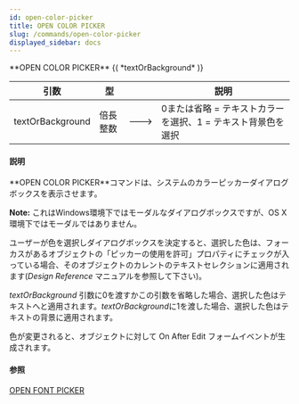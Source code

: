 ```yaml
---
id: open-color-picker
title: OPEN COLOR PICKER
slug: /commands/open-color-picker
displayed_sidebar: docs
---
```


<!--REF #_command_.OPEN COLOR PICKER.Syntax-->**OPEN COLOR PICKER** {( *textOrBackground* )}<!-- END REF-->
<!--REF #_command_.OPEN COLOR PICKER.Params-->
| 引数 | 型 |  | 説明 |
| --- | --- | --- | --- |
| textOrBackground | 倍長整数 | &#x1F852; | 0または省略 = テキストカラーを選択、1 = テキスト背景色を選択 |

<!-- END REF-->

#### 説明 

<!--REF #_command_.OPEN COLOR PICKER.Summary-->**OPEN COLOR PICKER**コマンドは、システムのカラーピッカーダイアログボックスを表示させます。<!-- END REF-->

**Note:** これはWindows環境下ではモーダルなダイアログボックスですが、OS X環境下ではモーダルではありません。

ユーザーが色を選択しダイアログボックスを決定すると、選択した色は、フォーカスがあるオブジェクトの「ピッカーの使用を許可」プロパティにチェックが入っている場合、そのオブジェクトのカレントのテキストセレクションに適用されます(*Design Reference* マニュアルを参照して下さい)。

*textOrBackground* 引数に0を渡すかこの引数を省略した場合、選択した色はテキストへと適用されます。*textOrBackground*に1を渡した場合、選択した色はテキストの背景に適用されます。

色が変更されると、オブジェクトに対して On After Edit フォームイベントが生成されます。

#### 参照 

[OPEN FONT PICKER](open-font-picker.md)  